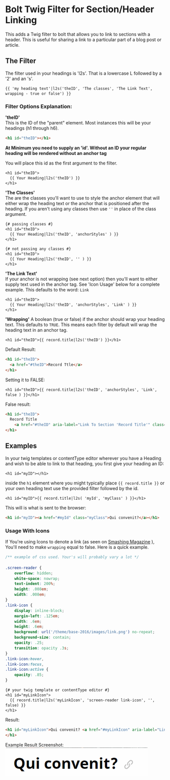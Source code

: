 Bolt Twig Filter for Section/Header Linking
======================
 
This adds a Twig filter to bolt that allows you to link to sections with a header. This is useful for sharing a link to a particular part of a blog post or article.  

## The Filter  
The filter used in your headings is 'l2s'. That is a lowercase L followed by a '2' and an 's'.  

```twig  
{{ 'my heading text'|l2s('theID', 'The classes', 'The Link Text', wrapping - true or false') }}
```  




### Filter Options Explanation:  
__'theID'__  
This is the ID of the "parent" element. Most instances this will be your headings (h1 through h6).  
```html  
<h1 id="theID"></h1>
```  
__At Minimum you need to supply an 'id'. Without an ID your regular heading will be rendered without an anchor tag__   

You will place this id as the first argument to the filter.  
```twig  
<h1 id="theID">  
  {{ Your Heading|l2s('theID') }}
</h1>
```  
__'The Classes'__  
The are the classes you'll want to use to style the anchor element that will either wrap the heading text or the anchor that is positioned after the heading. If you aren't using any classes then use ``''`` in place of the class argument.  

```twig  
{# passing classes #}
<h1 id="theID">  
  {{ Your Heading|l2s('theID', 'anchorStyles' ) }}
</h1>
```  

```twig  
{# not passing any classes #}
<h1 id="theID">  
  {{ Your Heading|l2s('theID', '' ) }}
</h1>
```  

__'The Link Text'__  
If your anchor is not wrapping (see next option) then you'll want to either supply text used in the anchor tag. See 'Icon Usage' below for a complete example. This defaults to the word: ``Link``  

```twig  
<h1 id="theID">  
  {{ Your Heading|l2s('theID', 'anchorStyles', 'Link' ) }}
</h1>
```  

__'Wrapping'__
A boolean (true or false) if the anchor should wrap your heading text. This defaults to ``TRUE``. This means each filter by default will wrap the heading text in an anchor tag.  

```twig  
<h1 id="theID">{{ record.title|l2s('theID') }}</h1>
```  
Default Result:  

```html  
<h1 id="theID">  
  <a href="#theID">Record Ttle</a>  
</h1>  
```  

Setting it to FALSE:  

```twig  
<h1 id="theID">{{ record.title|l2s('theID', 'anchorStyles', 'Link', false ) }}</h1>
```  
False result:  

```html  
<h1 id="theID">  
  Record Title  
    <a href="#theID" aria-label="Link To Section 'Record Title'" class="anchorStyles">Link</a>  
</h1>  
```



## Examples  
In your twig templates or contentType editor wherever you have a Heading and wish to be able to link to that heading, you first give your heading an ID:  

```twig  
<h1 id="myID"></h1>
```  

inside the ``h1`` element where you might typically place ``{{ record.title }}`` or your own heading text use the provided filter followed by the id.  

```twig  
<h1 id="myID">{{ record.title|l2s( 'myId', 'myClass' ) }}</h1>
```  

This will is what is sent to the browser:  

```html  
<h1 id="myID"><a href="#myId" class="myClass">Qui convenit?</a></h1>
```  

### Usage With Icons  
If You're using Icons to denote a link (as seen on [Smashing Magazine](https://www.smashingmagazine.com/2017/07/designing-perfect-date-time-picker/#date-picker-design-considerations) ), You'll need to make ``wrapping`` equal to false. Here is a quick example.   

```css  
/** example of css used. Your's will probably vary a lot */ 

.screen-reader {
    overflow: hidden;
    white-space: nowrap;
    text-indent: 200%;
    height: .008em;
    width: .008em;
}
.link-icon {
    display: inline-block;
    margin-left: .125em;
    width: .6em;
    height: .6em;
    background: url('/theme/base-2016/images/link.png') no-repeat;
    background-size: contain;
    opacity: .25;
    transition: opacity .3s;
}
.link-icon:hover,
.link-icon:focus,
.link-icon:active {
    opacity: .85;
}
```  
```twig  
{# your twig template or contentType editor #}  
<h1 id="myLinkIcon">
  {{ record.title|l2s('myLinkIcon', 'screen-reader link-icon', '', false) }}
</h1>
```  
Result:  

```html  
<h1 id="myLinkIcon">Qui convenit? <a href="#myLinkIcon" aria-label="Link To Section 'Qui convenit?'" class="screen-reader link-icon">Link</a>
</h1>
```  
Example Result Screenshot:  
![Using Icon with a wrapped header](https://raw.githubusercontent.com/cdowdy/link2section/master/screenshots/wrapping-icon-readme.png)